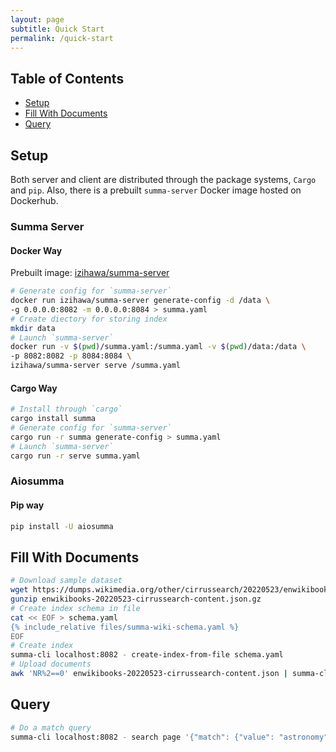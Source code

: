 ```yaml
---
layout: page
subtitle: Quick Start
permalink: /quick-start
---
```

## Table of Contents
- [Setup](#setup)
- [Fill With Documents](#fill)
- [Query](#query)

## Setup <a name="setup"></a>
Both server and client are distributed through the package systems, `Cargo` and `pip`.
Also, there is a prebuilt `summa-server` Docker image hosted on Dockerhub.

### Summa Server
#### Docker Way
Prebuilt image: [izihawa/summa-server](https://hub.docker.com/repository/docker/izihawa/summa-server)

```bash
# Generate config for `summa-server`
docker run izihawa/summa-server generate-config -d /data \
-g 0.0.0.0:8082 -m 0.0.0.0:8084 > summa.yaml
# Create diectory for storing index
mkdir data
# Launch `summa-server`
docker run -v $(pwd)/summa.yaml:/summa.yaml -v $(pwd)/data:/data \
-p 8082:8082 -p 8084:8084 \
izihawa/summa-server serve /summa.yaml
```

#### Cargo Way
```bash
# Install through `cargo`
cargo install summa
# Generate config for `summa-server`
cargo run -r summa generate-config > summa.yaml
# Launch `summa-server`
cargo run -r serve summa.yaml
```

### Aiosumma

#### Pip way
```bash 
pip install -U aiosumma
```

## Fill With Documents <a name="fill"></a>
```bash
# Download sample dataset
wget https://dumps.wikimedia.org/other/cirrussearch/20220523/enwikibooks-20220523-cirrussearch-content.json.gz
gunzip enwikibooks-20220523-cirrussearch-content.json.gz
# Create index schema in file
cat << EOF > schema.yaml
{% include_relative files/summa-wiki-schema.yaml %}
EOF
# Create index
summa-cli localhost:8082 - create-index-from-file schema.yaml
# Upload documents
awk 'NR%2==0' enwikibooks-20220523-cirrussearch-content.json | summa-cli localhost:8082 - index-document-stream page
```
## Query <a name="query"></a>
```bash
# Do a match query
summa-cli localhost:8082 - search page '{"match": {"value": "astronomy"}}' '[{"top_docs": {"limit": 10}}, {"count": {}}]'
```